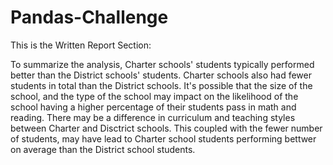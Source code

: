 # Pandas-Challenge

This is the Written Report Section:

To summarize the analysis, Charter schools' students typically performed better than the District schools' students. Charter schools also had fewer students in total than the District schools. It's possible that the size of the school, and the type of the school may impact on the likelihood of the school having a higher percentage of their students pass in math and reading. There may be a difference in curriculum and teaching styles between Charter and Disctrict schools. This coupled with the fewer number of students, may have lead to Charter school students performing bettwer on average than the District school students. 
